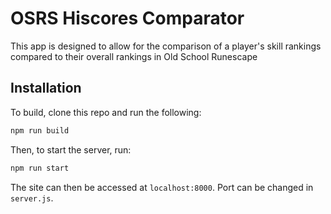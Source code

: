 # OSRS Hiscores Comparator 

This app is designed to allow for the comparison of a player's skill rankings compared to their overall rankings in Old School Runescape

## Installation
To build, clone this repo and run the following:

```javascript
npm run build
```

Then, to start the server, run:

```javascript
npm run start
```

The site can then be accessed at `localhost:8000`. Port can be changed in `server.js`.
